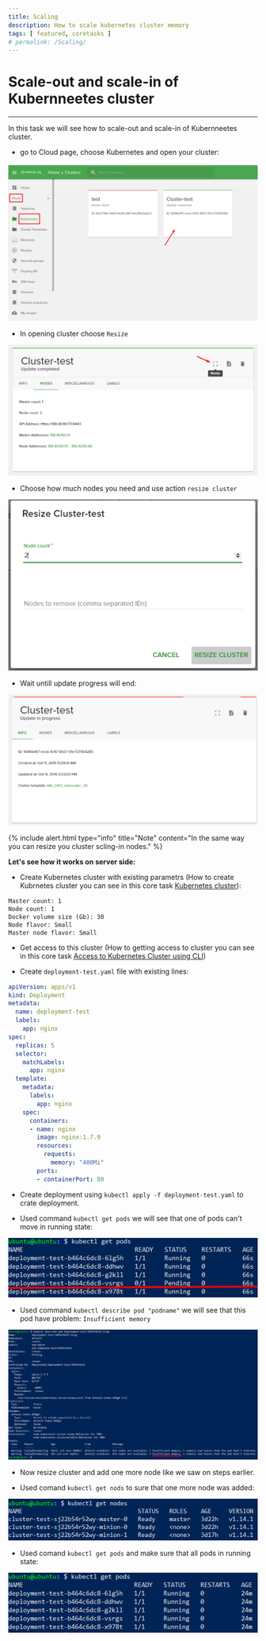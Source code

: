 ```yaml
---
title: Scaling
description: How to scale kubernetes cluster memory 
tags: [ featured, coretasks ]
# permalink: /Scaling/
---
```

# Scale-out and scale-in of Kubernneetes cluster
---

In this task we will see how to scale-out and scale-in of Kubernneetes cluster.

 

- go to Cloud page, choose Kubernetes and open your cluster:

![](../../assets/img/scaling/choose_cluster.png)   

- In opening cluster choose `Resize`  

![](../../assets/img/scaling/resize_node1.png) 

- Choose how much nodes you need and use action `resize cluster`  

![](../../assets/img/scaling/resize_node.png)  

- Wait untill update progress will end:  

![](../../assets/img/scaling/cluster_update.png)  

{% include alert.html type="info" title="Note" content="In the same way you can resize you cluster scling-in nodes." %} 

 **Let's see how it works on server side:** 

- Create Kubernetes cluster with existing parametrs (How to create Kubrnetes cluster you can see in this core task <a href="http://docs.ventuscloud.eu/docs/coretasks/Kubernetes">Kubernetes cluster</a>):

```
Master count: 1
Node count: 1
Docker volume size (Gb): 30
Node flavor: Small
Master node flavor: Small
```

- Get access to this cluster (How to getting access to cluster you can see in this core task <a href="http://docs.ventuscloud.eu/docs/coretasks/access-by-cli">Access to Kubernetes Cluster using CLI</a>) 

- Create `deployment-test.yaml` file with existing lines: 

```yaml
apiVersion: apps/v1
kind: Deployment
metadata:
  name: deployment-test
  labels:
    app: nginx
spec:
  replicas: 5
  selector:
    matchLabels:
      app: nginx
  template:
    metadata:
      labels:
        app: nginx
    spec:
      containers:
      - name: nginx
        image: nginx:1.7.9
        resources:
          requests:
            memory: "400Mi"
        ports:
        - containerPort: 80
```
- Create deployment using `kubectl apply -f deployment-test.yaml` to crate deployment.

- Used command `kubectl get pods` we will see that one of pods can't move in running state:

![](../../assets/img/scaling/get_pods.png)

- Used command `kubectl describe pod "podname"` we will see that this pod have problem: `Insufficient memory` 

![](../../assets/img/scaling/Insufficient_memory.png)

- Now resize cluster and add one more node like we saw on steps earlier.

- Used comand `kubectl get nods` to sure that one more node was added: 

![](../../assets/img/scaling/get_nodes.png)

- Used comand `kubectl get pods` and make sure that all pods in running state: 

![](../../assets/img/scaling/get_pods2.png)


